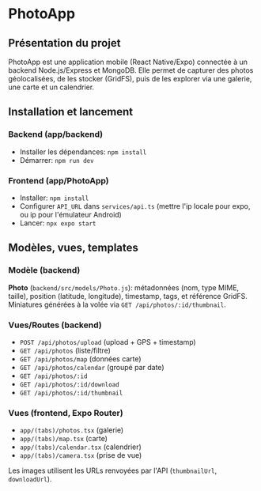 # PhotoApp

## Présentation du projet

PhotoApp est une application mobile (React Native/Expo) connectée à un backend Node.js/Express et MongoDB. Elle permet de capturer des photos géolocalisées, de les stocker (GridFS), puis de les explorer via une galerie, une carte et un calendrier.

## Installation et lancement

### Backend (app/backend)
- Installer les dépendances: `npm install`
- Démarrer: `npm run dev`

### Frontend (app/PhotoApp)
- Installer: `npm install`
- Configurer `API_URL` dans `services/api.ts` (mettre l'ip locale pour expo, ou ip pour l'émulateur Android)
- Lancer: `npx expo start`

## Modèles, vues, templates

### Modèle (backend)
**Photo** (`backend/src/models/Photo.js`): métadonnées (nom, type MIME, taille), position (latitude, longitude), timestamp, tags, et référence GridFS. Miniatures générées à la volée via `GET /api/photos/:id/thumbnail`.

### Vues/Routes (backend)
- `POST /api/photos/upload` (upload + GPS + timestamp)
- `GET /api/photos` (liste/filtre)
- `GET /api/photos/map` (données carte)
- `GET /api/photos/calendar` (groupé par date)
- `GET /api/photos/:id`
- `GET /api/photos/:id/download`
- `GET /api/photos/:id/thumbnail`

### Vues (frontend, Expo Router)
- `app/(tabs)/photos.tsx` (galerie)
- `app/(tabs)/map.tsx` (carte)
- `app/(tabs)/calendar.tsx` (calendrier)
- `app/(tabs)/camera.tsx` (prise de vue)

Les images utilisent les URLs renvoyées par l'API (`thumbnailUrl`, `downloadUrl`).
